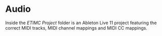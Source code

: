 # Audio

Inside the *ETIMC Project* folder is an Ableton Live 11 project featuring the correct MIDI tracks, MIDI channel mappings and MIDI CC mappings.
